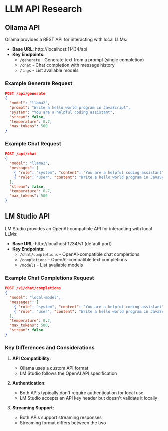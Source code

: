 # LLM API Research

## Ollama API

Ollama provides a REST API for interacting with local LLMs:

- **Base URL**: http://localhost:11434/api
- **Key Endpoints**:
  - `/generate` - Generate text from a prompt (single completion)
  - `/chat` - Chat completion with message history
  - `/tags` - List available models

### Example Generate Request
```json
POST /api/generate
{
  "model": "llama2",
  "prompt": "Write a hello world program in JavaScript",
  "system": "You are a helpful coding assistant",
  "stream": false,
  "temperature": 0.7,
  "max_tokens": 500
}
```

### Example Chat Request
```json
POST /api/chat
{
  "model": "llama2",
  "messages": [
    { "role": "system", "content": "You are a helpful coding assistant" },
    { "role": "user", "content": "Write a hello world program in JavaScript" }
  ],
  "stream": false,
  "temperature": 0.7,
  "max_tokens": 500
}
```

## LM Studio API

LM Studio provides an OpenAI-compatible API for interacting with local LLMs:

- **Base URL**: http://localhost:1234/v1 (default port)
- **Key Endpoints**:
  - `/chat/completions` - OpenAI-compatible chat completions
  - `/completions` - OpenAI-compatible text completions
  - `/models` - List available models

### Example Chat Completions Request
```json
POST /v1/chat/completions
{
  "model": "local-model",
  "messages": [
    { "role": "system", "content": "You are a helpful coding assistant" },
    { "role": "user", "content": "Write a hello world program in JavaScript" }
  ],
  "temperature": 0.7,
  "max_tokens": 500,
  "stream": false
}
```

### Key Differences and Considerations

1. **API Compatibility**: 
   - Ollama uses a custom API format
   - LM Studio follows the OpenAI API specification

2. **Authentication**:
   - Both APIs typically don't require authentication for local use
   - LM Studio accepts an API key header but doesn't validate it locally

3. **Streaming Support**:
   - Both APIs support streaming responses
   - Streaming format differs between the two
